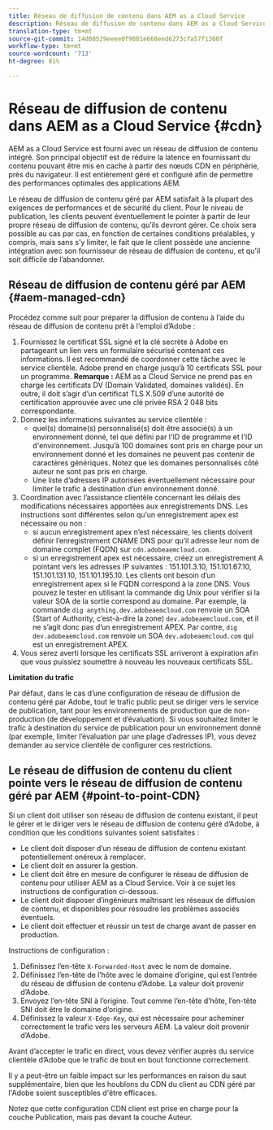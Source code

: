 ```yaml
---
title: Réseau de diffusion de contenu dans AEM as a Cloud Service
description: Réseau de diffusion de contenu dans AEM as a Cloud Service
translation-type: tm+mt
source-git-commit: 14d08529eeee0f9881e668eed6273cfa57f1360f
workflow-type: tm+mt
source-wordcount: '713'
ht-degree: 81%

---
```



# Réseau de diffusion de contenu dans AEM as a Cloud Service {#cdn}

AEM as a Cloud Service est fourni avec un réseau de diffusion de contenu intégré. Son principal objectif est de réduire la latence en fournissant du contenu pouvant être mis en cache à partir des nœuds CDN en périphérie, près du navigateur. Il est entièrement géré et configuré afin de permettre des performances optimales des applications AEM.

Le réseau de diffusion de contenu géré par AEM satisfait à la plupart des exigences de performances et de sécurité du client. Pour le niveau de publication, les clients peuvent éventuellement le pointer à partir de leur propre réseau de diffusion de contenu, qu’ils devront gérer. Ce choix sera possible au cas par cas, en fonction de certaines conditions préalables, y compris, mais sans s’y limiter, le fait que le client possède une ancienne intégration avec son fournisseur de réseau de diffusion de contenu, et qu’il soit difficile de l’abandonner.

## Réseau de diffusion de contenu géré par AEM {#aem-managed-cdn}

Procédez comme suit pour préparer la diffusion de contenu à l’aide du réseau de diffusion de contenu prêt à l’emploi d’Adobe :

1. Fournissez le certificat SSL signé et la clé secrète à Adobe en partageant un lien vers un formulaire sécurisé contenant ces informations. Il est recommandé de coordonner cette tâche avec le service clientèle. Adobe prend en charge jusqu’à 10 certificats SSL pour un programme.
   **Remarque :** AEM as a Cloud Service ne prend pas en charge les certificats DV (Domain Validated, domaines validés). En outre, il doit s’agir d’un certificat TLS X.509 d’une autorité de certification approuvée avec une clé privée RSA 2 048 bits correspondante.
1. Donnez les informations suivantes au service clientèle :
   * quel(s) domaine(s) personnalisé(s) doit être associé(s) à un environnement donné, tel que défini par l&#39;ID de programme et l&#39;ID d&#39;environnement. Jusqu’à 100 domaines sont pris en charge pour un environnement donné et les domaines ne peuvent pas contenir de caractères génériques. Notez que les domaines personnalisés côté auteur ne sont pas pris en charge.
   * Une liste d’adresses IP autorisées éventuellement nécessaire pour limiter le trafic à destination d’un environnement donné.
1. Coordination avec l’assistance clientèle concernant les délais des modifications nécessaires apportées aux enregistrements DNS. Les instructions sont différentes selon qu’un enregistrement apex est nécessaire ou non :
   * si aucun enregistrement apex n’est nécessaire, les clients doivent définir l’enregistrement CNAME DNS pour qu’il adresse leur nom de domaine complet (FQDN) sur `cdn.adobeaemcloud.com`.
   * si un enregistrement apex est nécessaire, créez un enregistrement A pointant vers les adresses IP suivantes : 151.101.3.10, 151.101.67.10, 151.101.131.10, 151.101.195.10. Les clients ont besoin d’un enregistrement apex si le FQDN correspond à la zone DNS. Vous pouvez le tester en utilisant la commande dig Unix pour vérifier si la valeur SOA de la sortie correspond au domaine. Par exemple, la commande `dig anything.dev.adobeaemcloud.com` renvoie un SOA (Start of Authority, c’est-à-dire la zone) `dev.adobeaemcloud.com`, et il ne s’agit donc pas d’un enregistrement APEX. Par contre, `dig dev.adobeaemcloud.com` renvoie un SOA `dev.adobeaemcloud.com` qui est un enregistrement APEX.
1. Vous serez averti lorsque les certificats SSL arriveront à expiration afin que vous puissiez soumettre à nouveau les nouveaux certificats SSL.

**Limitation du trafic**

Par défaut, dans le cas d’une configuration de réseau de diffusion de contenu géré par Adobe, tout le trafic public peut se diriger vers le service de publication, tant pour les environnements de production que de non-production (de développement et d’évaluation). Si vous souhaitez limiter le trafic à destination du service de publication pour un environnement donné (par exemple, limiter l’évaluation par une plage d’adresses IP), vous devez demander au service clientèle de configurer ces restrictions.

## Le réseau de diffusion de contenu du client pointe vers le réseau de diffusion de contenu géré par AEM {#point-to-point-CDN}

Si un client doit utiliser son réseau de diffusion de contenu existant, il peut le gérer et le diriger vers le réseau de diffusion de contenu géré d’Adobe, à condition que les conditions suivantes soient satisfaites :

* Le client doit disposer d’un réseau de diffusion de contenu existant potentiellement onéreux à remplacer.
* Le client doit en assurer la gestion.
* Le client doit être en mesure de configurer le réseau de diffusion de contenu pour utiliser AEM as a Cloud Service. Voir à ce sujet les instructions de configuration ci-dessous.
* Le client doit disposer d’ingénieurs maîtrisant les réseaux de diffusion de contenu, et disponibles pour résoudre les problèmes associés éventuels.
* Le client doit effectuer et réussir un test de charge avant de passer en production.

Instructions de configuration :

1. Définissez l’en-tête `X-Forwarded-Host` avec le nom de domaine.
1. Définissez l’en-tête de l’hôte avec le domaine d’origine, qui est l’entrée du réseau de diffusion de contenu d’Adobe. La valeur doit provenir d’Adobe.
1. Envoyez l’en-tête SNI à l’origine. Tout comme l’en-tête d’hôte, l’en-tête SNI doit être le domaine d’origine.
1. Définissez la valeur `X-Edge-Key`, qui est nécessaire pour acheminer correctement le trafic vers les serveurs AEM. La valeur doit provenir d’Adobe.

Avant d’accepter le trafic en direct, vous devez vérifier auprès du service clientèle d’Adobe que le trafic de bout en bout fonctionne correctement.

Il y a peut-être un faible impact sur les performances en raison du saut supplémentaire, bien que les houblons du CDN du client au CDN géré par l&#39;Adobe soient susceptibles d&#39;être efficaces.

Notez que cette configuration CDN client est prise en charge pour la couche Publication, mais pas devant la couche Auteur.
